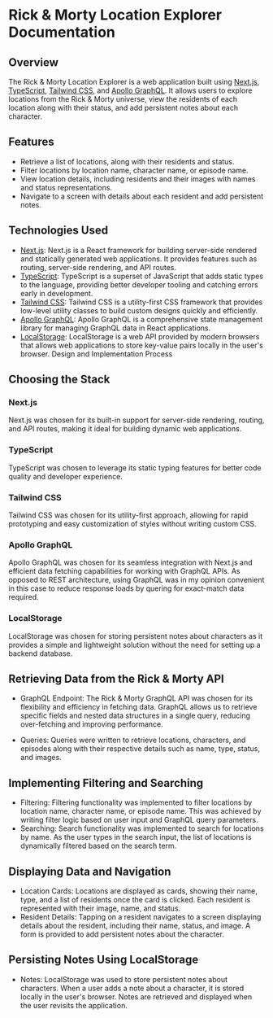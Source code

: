 # Rick & Morty Location Explorer Documentation

## Overview
The Rick & Morty Location Explorer is a web application built using [Next.js](https://nextjs.org/), [TypeScript](https://www.typescriptlang.org/), [Tailwind CSS](https://tailwindcss.com/), and [Apollo GraphQL](https://www.apollographql.com/). It allows users to explore locations from the Rick & Morty universe, view the residents of each location along with their status, and add persistent notes about each character.

## Features
* Retrieve a list of locations, along with their residents and status.
* Filter locations by location name, character name, or episode name.
* View location details, including residents and their images with names and status representations.
* Navigate to a screen with details about each resident and add persistent notes.

## Technologies Used
* [Next.js](https://nextjs.org/): Next.js is a React framework for building server-side rendered and statically generated web applications. It provides features such as routing, server-side rendering, and API routes.
* [TypeScript](https://www.typescriptlang.org/): TypeScript is a superset of JavaScript that adds static types to the language, providing better developer tooling and catching errors early in development.
* [Tailwind CSS](https://tailwindcss.com/): Tailwind CSS is a utility-first CSS framework that provides low-level utility classes to build custom designs quickly and efficiently.
* [Apollo GraphQL](https://www.apollographql.com/): Apollo GraphQL is a comprehensive state management library for managing GraphQL data in React applications.
* [LocalStorage](https://developer.mozilla.org/en-US/docs/Web/API/Window/localStorage): LocalStorage is a web API provided by modern browsers that allows web applications to store key-value pairs locally in the user's browser.
Design and Implementation Process

## Choosing the Stack
### Next.js
Next.js was chosen for its built-in support for server-side rendering, routing, and API routes, making it ideal for building dynamic web applications.

### TypeScript
TypeScript was chosen to leverage its static typing features for better code quality and developer experience.

### Tailwind CSS
Tailwind CSS was chosen for its utility-first approach, allowing for rapid prototyping and easy customization of styles without writing custom CSS.

### Apollo GraphQL
Apollo GraphQL was chosen for its seamless integration with Next.js and efficient data fetching capabilities for working with GraphQL APIs. As opposed to REST architecture, using GraphQL was in my opinion convenient in this case to reduce response loads by quering for exact-match data required.

### LocalStorage
LocalStorage was chosen for storing persistent notes about characters as it provides a simple and lightweight solution without the need for setting up a backend database.

## Retrieving Data from the Rick & Morty API
* GraphQL Endpoint: The Rick & Morty GraphQL API was chosen for its flexibility and efficiency in fetching data. GraphQL allows us to retrieve specific fields and nested data structures in a single query, reducing over-fetching and improving performance.

* Queries: Queries were written to retrieve locations, characters, and episodes along with their respective details such as name, type, status, and images.

## Implementing Filtering and Searching
* Filtering: Filtering functionality was implemented to filter locations by location name, character name, or episode name. This was achieved by writing filter logic based on user input and GraphQL query parameters.
* Searching: Search functionality was implemented to search for locations by name. As the user types in the search input, the list of locations is dynamically filtered based on the search term.

## Displaying Data and Navigation
* Location Cards: Locations are displayed as cards, showing their name, type, and a list of residents once the card is clicked. Each resident is represented with their image, name, and status.
* Resident Details: Tapping on a resident navigates to a screen displaying details about the resident, including their name, status, and image. A form is provided to add persistent notes about the character.

## Persisting Notes Using LocalStorage
* Notes: LocalStorage was used to store persistent notes about characters. When a user adds a note about a character, it is stored locally in the user's browser. Notes are retrieved and displayed when the user revisits the application.
